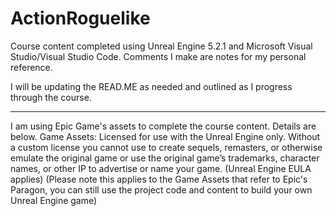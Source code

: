 # ActionRoguelike

Course content completed using Unreal Engine 5.2.1 and Microsoft Visual Studio/Visual Studio Code.
Comments I make are notes for my personal reference.

I will be updating the READ.ME as needed and outlined as I progress through the course.

___

I am using Epic Game's assets to complete the course content. Details are below.
Game Assets: Licensed for use with the Unreal Engine only. Without a custom license you cannot use to create sequels, remasters, or otherwise emulate the original game or use the original game’s trademarks, character names, or other IP to advertise or name your game. (Unreal Engine EULA applies) (Please note this applies to the Game Assets that refer to Epic's Paragon, you can still use the project code and content to build your own Unreal Engine game)